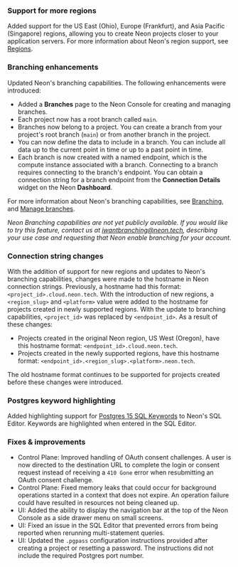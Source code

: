 ### Support for more regions

Added support for the US East (Ohio), Europe (Frankfurt), and Asia Pacific (Singapore) regions, allowing you to create Neon projects closer to your application servers. For more information about Neon's region support, see [Regions](/docs/conceptual-guides/regions/).

### Branching enhancements

Updated Neon's branching capabilities. The following enhancements were introduced:

- Added a **Branches** page to the Neon Console for creating and managing branches.
- Each project now has a root branch called `main`.
- Branches now belong to a project. You can create a branch from your project's root branch (`main`) or from another branch in the project.
- You can now define the data to include in a branch. You can include all data up to the current point in time or up to a past point in time.
- Each branch is now created with a named endpoint, which is the compute instance associated with a branch. Connecting to a branch requires connecting to the branch's endpoint. You can obtain a connection string for a branch endpoint from the **Connection Details** widget on the Neon **Dashboard**.

For more information about Neon's branching capabilities, see [Branching](/docs/introduction/branching), and [Manage branches](/docs/manage/branches).

_Neon Branching capabilities are not yet publicly available. If you would like to try this feature, contact us at  [iwantbranching@neon.tech](mailto:iwantbranching@neon.tech), describing your use case and requesting that Neon enable branching for your account._

### Connection string changes

With the addition of support for new regions and updates to Neon's branching capabilities, changes were made to the hostname in Neon connection strings. Previously, a hostname had this format: `<project_id>.cloud.neon.tech`. With the introduction of new regions, a `<region_slug>` and `<platform>` value were added to the hostname for projects created in newly supported regions. With the update to branching capabilities, `<project_id>` was replaced by `<endpoint_id>`. As a result of these changes:

- Projects created in the original Neon region, US West (Oregon), have this hostname format: `<endpoint_id>.cloud.neon.tech`.
- Projects created in the newly supported regions, have this hostname format: `<endpoint_id>.<region_slug>.<platform>.neon.tech`.

The old hostname format continues to be supported for projects created before these changes were introduced.

### Postgres keyword highlighting

Added highlighting support for [Postgres 15 SQL Keywords](https://www.postgresql.org/docs/15/sql-keywords-appendix.html) to Neon's SQL Editor. Keywords are highlighted when entered in the SQL Editor.

### Fixes & improvements

- Control Plane: Improved handling of OAuth consent challenges. A user is now directed to the destination URL to complete the login or consent request instead of receiving a `410 Gone` error when resubmitting an OAuth consent challenge.
- Control Plane: Fixed memory leaks that could occur for background operations started in a context that does not expire. An operation failure could have resulted in resources not being cleaned up.
- UI: Added the ability to display the navigation bar at the top of the Neon Console as a side drawer menu on small screens.
- UI: Fixed an issue in the SQL Editor that prevented errors from being reported when rerunning multi-statement queries.
- UI: Updated the `.pgpass` configuration instructions provided after creating a project or resetting a password. The instructions did not include the required Postgres port number.
